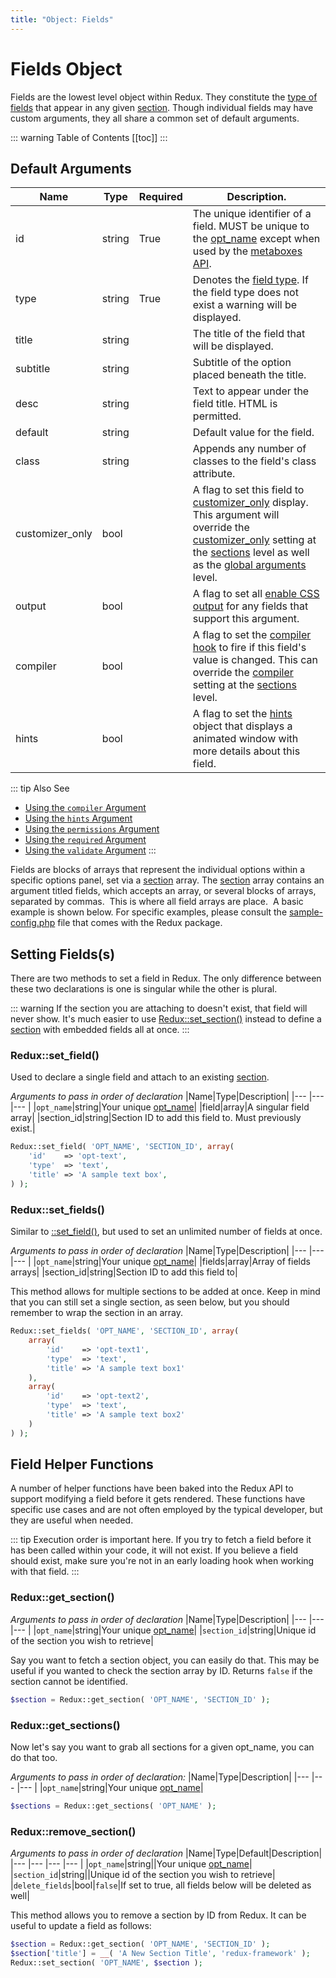 ```yaml
---
title: "Object: Fields" 
---
```


# Fields Object

Fields are the lowest level object within Redux. They constitute the [type of fields](../core-fields/) that appear in 
any given [section](object-section.md). Though individual fields may have custom arguments, they all share a common set of
default arguments.

::: warning Table of Contents
[[toc]]
:::

## Default Arguments
|Name|Type|Required|Description.|
|--- |--- |--- |--- |
|id|string|True|The unique identifier of a field. MUST be unique to the [opt_name](./arguments-global.md#opt-name) except when used by the [metaboxes API](./metaboxes.md).|
|type|string|True|Denotes the [field type](../core-fields/). If the field type does not exist a warning will be displayed.|
|title|string||The title of the field that will be displayed.|
|subtitle|string||Subtitle of the option placed beneath the title.|
|desc|string||Text to appear under the field title. HTML is permitted.|
|default|string||Default value for the field.|
|class|string||Appends any number of classes to the field's class attribute.|
|customizer_only|bool||A flag to set this field to [customizer_only](object-field.md#customizer-only) display. This argument will override the [customizer_only](object-field.md#customizer-only) setting at the [sections](object-section.md) level as well as the [global arguments](arguments-global.md#customizer-only) level.|
|output|bool||A flag to set all [enable CSS output](argument-output.md) for any fields that support this argument.|
|compiler|bool||A flag to set the [compiler hook](argument-compiler.md) to fire if this field's value is changed. This can override the [compiler](./argument-compiler.md) setting at the [sections](object-section.md) level.|
|hints|bool||A flag to set the [hints](argument-hints.md) object that displays a animated window with more details about this field.|

::: tip Also See
- [Using the `compiler` Argument](../configuration/argument-compiler.md)
- [Using the `hints` Argument](../configuration/argument-hints.md)
- [Using the `permissions` Argument](../configuration/argument-permissions.md)
- [Using the `required` Argument](../configuration/argument-required.md)
- [Using the `validate` Argument](../configuration/argument-validate.md)
:::

Fields are blocks of arrays that represent the individual options within a specific options panel, set via a [section](object-section.md) array. The [section](object-section.md) array contains an argument titled fields, which accepts an array, or several blocks of arrays, separated by commas.  This is where all field arrays are place.  A basic example is shown below. For specific examples, please consult the [sample-config.php](https://github.com/ReduxFramework/redux-framework/blob/master/sample/sample-config.php) file that comes with the Redux package.


## Setting Fields(s)

There are two methods to set a field in Redux. The only difference between these two declarations is one is singular
while the other is plural.

::: warning
If the section you are attaching to doesn't exist, that field will never show. It's much easier to use [Redux::set_section()](object-section.md#set-section) instead
to define a [section](object-section.md) with embedded fields all at once.
:::

### Redux::set_field()

Used to declare a single field and attach to an existing [section](object-section.md).

*Arguments to pass in order of declaration*
|Name|Type|Description|
|--- |--- |--- |
|`opt_name`|string|Your unique [opt_name](./arguments-global.md#opt-name)|
|field|array|A singular field array|
|section_id|string|Section ID to add this field to. Must previously exist.|

```php
Redux::set_field( 'OPT_NAME', 'SECTION_ID', array(
    'id'    => 'opt-text',   
    'type'  => 'text',
    'title' => 'A sample text box',
) );
```

### Redux::set_fields()

Similar to [::set_field()](#set-field), but used to set an unlimited number of fields at once.

*Arguments to pass in order of declaration*
|Name|Type|Description|
|--- |--- |--- |
|`opt_name`|string|Your unique [opt_name](./arguments-global.md#opt-name)|
|fields|array|Array of fields arrays|
|section_id|string|Section ID to add this field to|

This method allows for multiple sections to be added at once. Keep in mind that you can still set a single section, as
seen below, but you should remember to wrap the section in an array.

```php
Redux::set_fields( 'OPT_NAME', 'SECTION_ID', array(
    array(
        'id'    => 'opt-text1',   
        'type'  => 'text',
        'title' => 'A sample text box1'
    ),
    array(
        'id'    => 'opt-text2',   
        'type'  => 'text',
        'title' => 'A sample text box2'
    )
) );
```

## Field Helper Functions

A number of helper functions have been baked into the Redux API to support modifying a field before it gets rendered.
These functions have specific use cases and are not often employed by the typical developer, but they are useful when
needed.

::: tip
Execution order is important here. If you try to fetch a field before it has been called within your code, it will
not exist. If you believe a field should exist, make sure you're not in an early loading hook when working with that field.
:::

### Redux::get_section()

*Arguments to pass in order of declaration*
|Name|Type|Description|
|--- |--- |--- |
|`opt_name`|string|Your unique [opt_name](./arguments-global.md#opt-name)|
|`section_id`|string|Unique id of the section you wish to retrieve|

Say you want to fetch a section object, you can easily do that. This may be useful if you wanted to check the section 
array by ID. Returns `false` if the section cannot be identified.

```php
$section = Redux::get_section( 'OPT_NAME', 'SECTION_ID' );
```



### Redux::get_sections()
Now let's say you want to grab all sections for a given opt_name, you can do that too.

*Arguments to pass in order of declaration:*
|Name|Type|Description|
|--- |--- |--- |
|`opt_name`|string|Your unique [opt_name](./arguments-global.md#opt-name)|

```php
$sections = Redux::get_sections( 'OPT_NAME' );
```

### Redux::remove_section()

*Arguments to pass in order of declaration*
|Name|Type|Default|Description|
|--- |--- |--- |--- |
|`opt_name`|string||Your unique [opt_name](./arguments-global.md#opt-name)|
|`section_id`|string||Unique id of the section you wish to retrieve|
|`delete_fields`|bool|`false`|If set to true, all fields below will be deleted as well|

This method allows you to remove a section by ID from Redux. It can be useful to update a field as follows:

```php
$section = Redux::get_section( 'OPT_NAME', 'SECTION_ID' );
$section['title'] = __( 'A New Section Title', 'redux-framework' );
Redux::set_section( 'OPT_NAME', $section );
```

